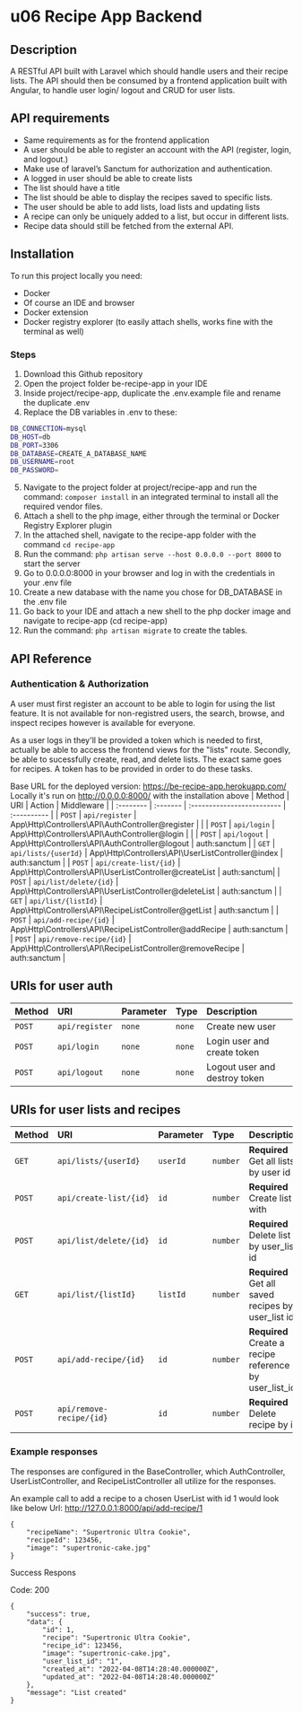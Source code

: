 
# u06 Recipe App Backend

## Description

A RESTful API built with Laravel which should handle users and their recipe lists. The API should then be consumed by a frontend application built with Angular, to handle user login/ logout and CRUD for user lists.

## API requirements
- Same requirements as for the frontend application
- A user should be able to register an account with the API (register, login, and logout.)
- Make use of laravel’s Sanctum for authorization and authentication.
- A logged in user should be able to create lists
- The list should have a title
- The list should be able to display the recipes saved to specific lists.
- The user should be able to add lists, load lists and updating lists
- A recipe can only be uniquely added to a list, but occur in different lists.
- Recipe data should still be fetched from the external API.






## Installation

To run this project locally you need:
- Docker
- Of course an IDE and browser
- Docker extension
- Docker registry explorer (to easily attach shells, works fine with the terminal as well)

### Steps
1. Download this Github repository
2. Open the project folder be-recipe-app in your IDE
3. Inside project/recipe-app, duplicate the .env.example file and rename the duplicate .env
4. Replace the DB variables in .env to these:
```bash
DB_CONNECTION=mysql
DB_HOST=db
DB_PORT=3306
DB_DATABASE=CREATE_A_DATABASE_NAME
DB_USERNAME=root
DB_PASSWORD=
```
5. Navigate to the project folder at project/recipe-app and run the command: ```composer install``` in an integrated terminal to install all the required vendor files.
6. Attach a shell to the php image, either through the terminal or Docker Registry Explorer plugin
7. In the attached shell, navigate to the recipe-app folder with the command ```cd recipe-app```
8. Run the command: ```php artisan serve --host 0.0.0.0 --port 8000``` to start the server
9. Go to 0.0.0.0:8000 in your browser and log in with the credentials in your .env file
10. Create a new database with the name you chose for DB_DATABASE in the .env file
11. Go back to your IDE and attach a new shell to the php docker image and navigate to recipe-app (cd recipe-app)
12. Run the command: ```php artisan migrate``` to create the tables.

## API Reference

### Authentication & Authorization
A user must first register an account to be able to login for using the list feature.
It is not available for non-registred users, the search, browse, and inspect recipes however is available for everyone.

As a user logs in they'll be provided a token which is needed to first, actually be able to access
the frontend views for the "lists" route. Secondly, be able to sucessfully create, read, and delete lists.
The exact same goes for recipes. A token has to be provided in order to do these tasks.


Base URL for the deployed version: https://be-recipe-app.herokuapp.com/
Locally it's run on http://0.0.0.0:8000/ with the installation above
| Method | URI     | Action                | Middleware |
| :-------- | :------- | :------------------------- | :---------- |
| `POST` | `api/register` | App\Http\Controllers\API\AuthController@register |          |
| `POST` | `api/login` | App\Http\Controllers\API\AuthController@login |          |
| `POST` | `api/logout` | App\Http\Controllers\API\AuthController@logout | auth:sanctum |
| `GET` | `api/lists/{userId}` | App\Http\Controllers\API\UserListController@index | auth:sanctum |
| `POST` | `api/create-list/{id}` | App\Http\Controllers\API\UserListController@createList | auth:sanctum|
| `POST` | `api/list/delete/{id}` | App\Http\Controllers\API\UserListController@deleteList | auth:sanctum |
| `GET` | `api/list/{listId}` | App\Http\Controllers\API\RecipeListController@getList | auth:sanctum |
| `POST` | `api/add-recipe/{id}` | App\Http\Controllers\API\RecipeListController@addRecipe | auth:sanctum |
| `POST` | `api/remove-recipe/{id}` | App\Http\Controllers\API\RecipeListController@removeRecipe | auth:sanctum |

## URIs for user auth

| Method | URI | Parameter    | Type                      | Description |
| :-------- | :-------- | :------- | :-------------------------------- | :--------- |
| `POST`      | `api/register` | `none` | `none` | Create new user |
| `POST`      | `api/login` | `none` | `none` | Login user and create token |
| `POST`      | `api/logout` | `none` | `none` | Logout user and destroy token |

## URIs for user lists and recipes

| Method | URI | Parameter    | Type                      | Description |
| :-------- | :-------- | :------- | :-------------------------------- | :--------- |
| `GET`      | `api/lists/{userId}` | `userId` | `number` | **Required** Get all lists by user id |
| `POST`      | `api/create-list/{id}` | `id` | `number` | **Required** Create list with |
| `POST`      | `api/list/delete/{id}` | `id` | `number` | **Required** Delete list by user_list id |
| `GET`      | `api/list/{listId}` | `listId` | `number` | **Required** Get all saved recipes by user_list id |
| `POST`      | `api/add-recipe/{id}` | `id` | `number` | **Required** Create a recipe reference by user_list_id |
| `POST`      | `api/remove-recipe/{id}` | `id` | `number` | **Required** Delete recipe by id |


### Example responses

The responses are configured in the BaseController, which AuthController, UserListController, and RecipeListController all utilize for the responses.

An example call to add a recipe to a chosen UserList with id 1 would look like below
Url: http://127.0.0.1:8000/api/add-recipe/1
```
{
	"recipeName": "Supertronic Ultra Cookie",
	"recipeId": 123456,
	"image": "supertronic-cake.jpg"
}
```
Success Respons

Code: 200

```
{
	"success": true,
	"data": {
		"id": 1,
		"recipe": "Supertronic Ultra Cookie",
		"recipe_id": 123456,
		"image": "supertronic-cake.jpg",
		"user_list_id": "1",
		"created_at": "2022-04-08T14:28:40.000000Z",
		"updated_at": "2022-04-08T14:28:40.000000Z"
	},
	"message": "List created"
}
```
